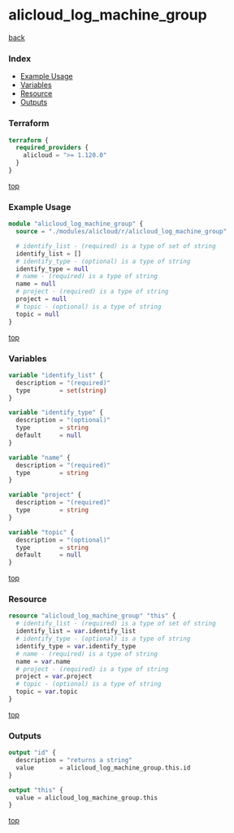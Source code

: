 # alicloud_log_machine_group

[back](../alicloud.md)

### Index

- [Example Usage](#example-usage)
- [Variables](#variables)
- [Resource](#resource)
- [Outputs](#outputs)

### Terraform

```terraform
terraform {
  required_providers {
    alicloud = ">= 1.120.0"
  }
}
```

[top](#index)

### Example Usage

```terraform
module "alicloud_log_machine_group" {
  source = "./modules/alicloud/r/alicloud_log_machine_group"

  # identify_list - (required) is a type of set of string
  identify_list = []
  # identify_type - (optional) is a type of string
  identify_type = null
  # name - (required) is a type of string
  name = null
  # project - (required) is a type of string
  project = null
  # topic - (optional) is a type of string
  topic = null
}
```

[top](#index)

### Variables

```terraform
variable "identify_list" {
  description = "(required)"
  type        = set(string)
}

variable "identify_type" {
  description = "(optional)"
  type        = string
  default     = null
}

variable "name" {
  description = "(required)"
  type        = string
}

variable "project" {
  description = "(required)"
  type        = string
}

variable "topic" {
  description = "(optional)"
  type        = string
  default     = null
}
```

[top](#index)

### Resource

```terraform
resource "alicloud_log_machine_group" "this" {
  # identify_list - (required) is a type of set of string
  identify_list = var.identify_list
  # identify_type - (optional) is a type of string
  identify_type = var.identify_type
  # name - (required) is a type of string
  name = var.name
  # project - (required) is a type of string
  project = var.project
  # topic - (optional) is a type of string
  topic = var.topic
}
```

[top](#index)

### Outputs

```terraform
output "id" {
  description = "returns a string"
  value       = alicloud_log_machine_group.this.id
}

output "this" {
  value = alicloud_log_machine_group.this
}
```

[top](#index)